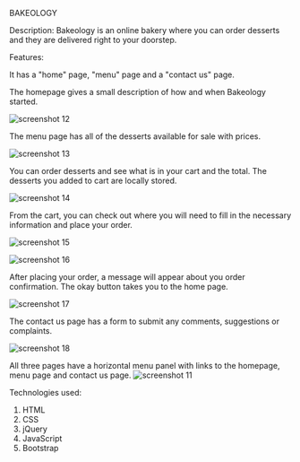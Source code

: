 BAKEOLOGY

Description: Bakeology is an online bakery where you can order desserts and they are delivered right to your doorstep.

Features:

It has a "home" page, "menu" page and a "contact us" page.

The homepage gives a small description of how and when Bakeology started.

![screenshot 12](https://user-images.githubusercontent.com/43327792/47936017-9a84ea80-df06-11e8-87c2-b5eccb979732.png)


The menu page has all of the desserts available for sale with prices.

![screenshot 13](https://user-images.githubusercontent.com/43327792/47936023-9d7fdb00-df06-11e8-8bf1-d7d08e7ef57a.png)

You can order desserts and see what is in your cart and the total. The desserts you added to cart are locally stored.

![screenshot 14](https://user-images.githubusercontent.com/43327792/47936027-a1136200-df06-11e8-9870-5b7800d1a62f.png)

From the cart, you can check out where you will need to fill in the necessary information and place your order.

![screenshot 15](https://user-images.githubusercontent.com/43327792/47936042-aa043380-df06-11e8-84f1-016b793b957d.png)

![screenshot 16](https://user-images.githubusercontent.com/43327792/47936050-aec8e780-df06-11e8-9a86-d2b9a6bfaee3.png)

After placing your order, a message will appear about you order confirmation. The okay button takes you to the home page.

![screenshot 17](https://user-images.githubusercontent.com/43327792/47936057-b4263200-df06-11e8-8e60-637eecefcb1f.png)

The contact us page has a form to submit any comments, suggestions or complaints.

![screenshot 18](https://user-images.githubusercontent.com/43327792/47936060-b7212280-df06-11e8-82dd-04e39f0faeb9.png)

All three pages have a horizontal menu panel with links to the homepage, menu page and contact us page. 
![screenshot 11](https://user-images.githubusercontent.com/43327792/47935933-4974f680-df06-11e8-85d3-d5601060467b.png)

Technologies used:
1. HTML
2. CSS
3. jQuery
4. JavaScript
5. Bootstrap
